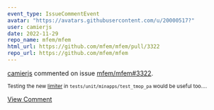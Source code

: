 ```yaml
---
event_type: IssueCommentEvent
avatar: "https://avatars.githubusercontent.com/u/20000517?"
user: camierjs
date: 2022-11-29
repo_name: mfem/mfem
html_url: https://github.com/mfem/mfem/pull/3322
repo_url: https://github.com/mfem/mfem
---
```


<a href='https://github.com/camierjs' target='_blank'>camierjs</a> commented on issue <a href='https://github.com/mfem/mfem/pull/3322' target='_blank'>mfem/mfem#3322</a>.

<small>Testing the new [limiter](https://github.com/mfem/mfem/blob/42e979ebb6ad51f51d51d1449617f6ad4085ac9e/tests/unit/miniapps/test_tmop_pa.cpp#L769) in `tests/unit/minapps/test_tmop_pa` would be useful too....</small>

<a href='https://github.com/mfem/mfem/pull/3322' target='_blank'>View Comment</a>